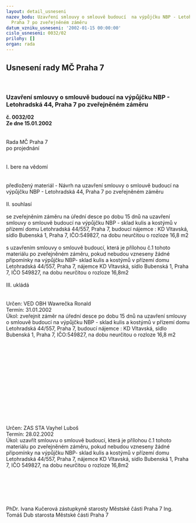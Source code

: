 ```yaml
---
layout: detail_usneseni
nazev_bodu: Uzavření smlouvy o smlouvě budoucí  na výpůjčku NBP - Letohradská 44,
  Praha 7 po zveřejněném záměru
datum_vzniku_usneseni: '2002-01-15 00:00:00'
cislo_usneseni: 0032/02
prilohy: []
organ: rada
---
```

<div id="ucUsn_pList" class="usn">
	<span><h2>Usnesení rady MČ Praha 7 </h2>
<br></span><div class="standBody">
<span><h3>Uzavření smlouvy o smlouvě budoucí  na výpůjčku NBP - Letohradská 44, Praha 7 po zveřejněném záměru</h3></span><div class="center">
		<strong>č. 0032/02</strong><br>
	</div>
<div class="center">
		<strong>Ze dne 15.01.2002</strong><br><br>
	</div>
<br>Rada MČ Praha 7<br>po projednání<br><br><br>I.	bere na vědomí<br><br> <br>předložený materiál - Návrh na uzavření smlouvy o smlouvě budoucí  na výpůjčku NBP - Letohradská 44, Praha 7 po zveřejněném záměru <br><br>II.	souhlasí <br><br>se zveřejněním záměru na úřední desce po dobu 15 dnů na uzavření smlouvy o smlouvě budoucí na výpůjčku NBP - sklad kulis a kostýmů v přízemí domu Letohradská 44/557, Praha 7,  budoucí nájemce : KD Vltavská, sídlo Bubenská 1, Praha 7, IČO:549827, na dobu neurčitou o rozloze 16,8 m2<br><br>s uzavřením smlouvy o  smlouvě budoucí, která je přílohou č.1 tohoto materiálu  po zveřejněném záměru, pokud nebudou vzneseny žádné připomínky na výpůjčku NBP- sklad kulis a kostýmů v přízemí domu Letohradská 44/557, Praha 7, nájemce KD Vltavská,  sídlo Bubenská 1, Praha 7, IČO 549827, na dobu neurčitou o  rozloze  16,8m2<br><br>III.	ukládá <br><br> <br>Určen:	VED OBH Wawrečka Ronald<br>Termín: 31.01.2002<br>Úkol:	zveřejnit záměr na úřední desce po dobu 15 dnů na uzavření smlouvy o smlouvě budoucí na výpůjčku NBP - sklad kulis a kostýmů v přízemí domu Letohradská 44/557, Praha 7,  budoucí nájemce : KD Vltavská, sídlo Bubenská 1, Praha 7, IČO:549827, na dobu neurčitou o rozloze 16,8 m2<br> <br><br><br><br><br><br><br><br><br><br><br><br><br> <br>Určen:	ZAS STA Vayhel Luboš<br>Termín: 28.02.2002<br>Úkol:	uzavřít smlouvu o smlouvě budoucí, která je přílohou č.1 tohoto materiálu  po zveřejněném záměru, pokud nebudou vzneseny žádné připomínky na výpůjčku NBP- sklad kulis a kostýmů v přízemí domu Letohradská 44/557, Praha 7, nájemce KD Vltavská,  sídlo Bubenská 1, Praha 7, IČO 549827, na dobu neurčitou o rozloze 16,8m2<br> <br><br><br><br> <br>	<br>PhDr. Ivana Kučerová zástupkyně starosty Městské části Praha 7	Ing. Tomáš Dub starosta Městské části Praha 7<br>	<br><br>
</div>
</div>